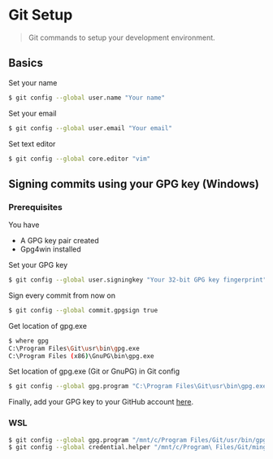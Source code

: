 # Git Setup

> Git commands to setup your development environment.

## Basics

Set your name

```bash
$ git config --global user.name "Your name"
```

Set your email

```bash
$ git config --global user.email "Your email"
```

Set text editor

```bash
$ git config --global core.editor "vim"
```

## Signing commits using your GPG key (Windows)

### Prerequisites

You have

- A GPG key pair created
- Gpg4win installed

Set your GPG key

```bash
$ git config --global user.signingkey "Your 32-bit GPG key fingerprint"
```

Sign every commit from now on

```bash
$ git config --global commit.gpgsign true
```

Get location of gpg.exe

```bash
$ where gpg
C:\Program Files\Git\usr\bin\gpg.exe
C:\Program Files (x86)\GnuPG\bin\gpg.exe
```

Set location of gpg.exe (Git or GnuPG) in Git config

```bash
$ git config --global gpg.program "C:\Program Files\Git\usr\bin\gpg.exe"
```

Finally, add your GPG key to your GitHub account [here](https://github.com/settings/keys).

### WSL

```bash
$ git config --global gpg.program "/mnt/c/Program Files/Git/usr/bin/gpg.exe"
$ git config --global credential.helper "/mnt/c/Program\ Files/Git/mingw64/bin/git-credential-manager-core.exe"
```
